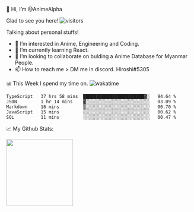 👋 Hi, I’m @AnimeAlpha

Glad to see you here!  ![visitors](https://visitor-badge.glitch.me/badge?page_id=92675084)

Talking about personal stuffs!
- 👀 I’m interested in Anime, Engineering and Coding.
- 🌱 I’m currently learning React.
- 💞️ I’m looking to collaborate on bulding a Anime Database for Myanmar People.
- 📫 How to reach me > DM me in discord. Hiroshi#5305


📊 This Week I spend my time on. ![wakatime](https://wakatime.com/badge/user/47fa5905-5b5a-4ae7-9f80-05725739cf10.svg)

<!--START_SECTION:waka-->
```text
TypeScript   37 hrs 58 mins  ███████████████████████▓░   94.64 % 
JSON         1 hr 14 mins    ▓░░░░░░░░░░░░░░░░░░░░░░░░   03.09 % 
Markdown     16 mins         ▒░░░░░░░░░░░░░░░░░░░░░░░░   00.70 % 
JavaScript   15 mins         ░░░░░░░░░░░░░░░░░░░░░░░░░   00.62 % 
SQL          11 mins         ░░░░░░░░░░░░░░░░░░░░░░░░░   00.47 % 
```
<!--END_SECTION:waka-->


📈 My Github Stats:

<img height="180em" src="https://github-readme-stats.vercel.app/api?username=AnimeAlpha&show_icons=true&hide_border=true&&count_private=true&include_all_commits=true" />

<!---
AnimeAlpha/AnimeAlpha is a ✨ special ✨ repository because its `README.md` (this file) appears on your GitHub profile.
You can click the Preview link to take a look at your changes.
--->
